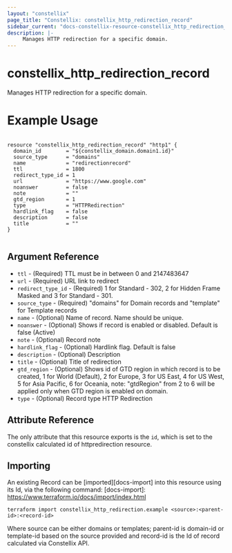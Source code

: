 ```yaml
---
layout: "constellix"
page_title: "Constellix: constellix_http_redirection_record"
sidebar_current: "docs-constellix-resource-constellix_http_redirection_record"
description: |-
     Manages HTTP redirection for a specific domain.
---
```

# constellix_http_redirection_record #
 Manages HTTP redirection for a specific domain.

# Example Usage #
```hcl
        
resource "constellix_http_redirection_record" "http1" {
  domain_id        = "${constellix_domain.domain1.id}"
  source_type      = "domains"
  name             = "redirectionrecord"
  ttl              = 1800
  redirect_type_id = 1
  url              = "https://www.google.com"
  noanswer         = false
  note             = ""
  gtd_region       = 1
  type             = "HTTPRedirection"
  hardlink_flag    = false
  description      = false
  title            = ""
}


```

## Argument Reference ##
* `ttl` - (Required) TTL must be in between 0 and 2147483647
* `url` - (Required) URL link to redirect
* `redirect_type_id` - (Required) 1 for Standard - 302, 2 for Hidden Frame Masked and 3 for Standard - 301. 
* `source_type` - (Required) "domains" for Domain records and "template" for Template records
* `name` - (Optional) Name of record. Name should be unique.
* `noanswer` - (Optional) Shows if record is enabled or disabled. Default is false (Active)
* `note` - (Optional) Record note
* `hardlink_flag` - (Optional) Hardlink flag. Default is false
* `description` - (Optional) Description
* `title` - (Optional) Title of redirection
* `gtd_region` - (Optional) Shows id of GTD region in which record is to be created, 1 for World (Default), 2 for Europe, 3 for US East, 4 for US West, 5 for Asia Pacific, 6 for Oceania, note: "gtdRegion" from 2 to 6 will be applied only when GTD region is enabled on domain.
* `type` - (Optional) Record type HTTP Redirection

## Attribute Reference ##
The only attribute that this resource exports is the `id`, which is set to the constellix calculated id of httpredirection resource.

## Importing ##

An existing Record can be [imported][docs-import] into this resource using its Id, via the following command:
[docs-import]: https://www.terraform.io/docs/import/index.html


```
terraform import constellix_http_redirection.example <source>:<parent-id>:<record-id>
```

Where source can be either domains or templates; parent-id is domain-id or template-id based on the source provided and record-id is the Id of record calculated via Constellix API.